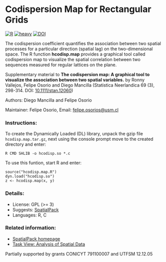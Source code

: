 # Codispersion Map for Rectangular Grids

[![R](https://img.shields.io/badge/Made%20with-R%20under%20development-success)](https://cran.r-project.org/)
[![heavy](https://img.shields.io/badge/Suggest%20SpatialPack-0.3--8-important)](https://cran.r-project.org/package=SpatialPack)
[![DOI](https://img.shields.io/badge/DOI-10.1111/stan.12060-blue)](https://doi.org/10.1111/stan.12060)

The codispersion coefficient quantifies the association between two spatial processes for a particular direction (spatial lag) on the two-dimensional space. The R function **hcodisp.map** provides a graphical tool called codispersion map to visualize the spatial correlation between two sequences measured for regular lattices on the plane.

Supplementary material to **The codispersion map: A graphical tool to visualize the association between two spatial variables.** by Ronny Vallejos, Felipe Osorio and Diego Mancilla (Statistica Neerlandica 69 (3), 298-314. DOI: [10.1111/stan.12060](https://doi.org/10.1111/stan.12060))

Authors: Diego Mancilla and Felipe Osorio

Maintainer: Felipe Osorio, Email: felipe.osorios@usm.cl

### Instructions: 
To create the Dynamically Loaded (DL) library, unpack the gzip file `hcodisp.map.tar.gz`, next using the console prompt move to the created directory and enter:

```shell
R CMD SHLIB -o hcodisp.so *.c
```

To use this funtion, start R and enter:

```shell
source("hcodisp.map.R")
dyn.load("hcodisp.so")
z <- hcodisp.map(x, y)
```

### Details:
* License: GPL (>= 3)
* Suggests: [SpatialPack](https://cran.r-project.org/package=SpatialPack)
* Languages:	R, C

### Related information:
* [SpatialPack homepage](http://spatialpack.mat.utfsm.cl/)
* [Task View: Analysis of Spatial Data](http://cran.r-project.org/web/views/Spatial.html)

Partially supported by grants CONICYT 791100007 and UTFSM 12.12.05

